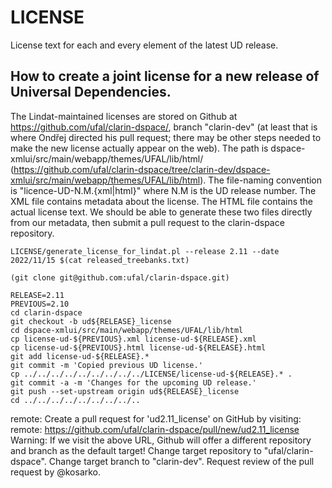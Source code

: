 # LICENSE
License text for each and every element of the latest UD release.

## How to create a joint license for a new release of Universal Dependencies.

The Lindat-maintained licenses are stored on Github at https://github.com/ufal/clarin-dspace/, branch "clarin-dev" (at least that is where Ondřej directed his pull request; there may be other steps needed to make the new license actually appear on the web). The path is dspace-xmlui/src/main/webapp/themes/UFAL/lib/html/ (https://github.com/ufal/clarin-dspace/tree/clarin-dev/dspace-xmlui/src/main/webapp/themes/UFAL/lib/html). The file-naming convention is "licence-UD-N.M.{xml|html}" where N.M is the UD release number. The XML file contains metadata about the license. The HTML file contains the actual license text. We should be able to generate these two files directly from our metadata, then submit a pull request to the clarin-dspace repository.

```
LICENSE/generate_license_for_lindat.pl --release 2.11 --date 2022/11/15 $(cat released_treebanks.txt)

(git clone git@github.com:ufal/clarin-dspace.git)

RELEASE=2.11
PREVIOUS=2.10
cd clarin-dspace
git checkout -b ud${RELEASE}_license
cd dspace-xmlui/src/main/webapp/themes/UFAL/lib/html
cp license-ud-${PREVIOUS}.xml license-ud-${RELEASE}.xml
cp license-ud-${PREVIOUS}.html license-ud-${RELEASE}.html
git add license-ud-${RELEASE}.*
git commit -m 'Copied previous UD license.'
cp ../../../../../../../../../LICENSE/license-ud-${RELEASE}.* .
git commit -a -m 'Changes for the upcoming UD release.'
git push --set-upstream origin ud${RELEASE}_license
cd ../../../../../../../../..
```

remote: Create a pull request for 'ud2.11_license' on GitHub by visiting:
remote:      https://github.com/ufal/clarin-dspace/pull/new/ud2.11_license
Warning: If we visit the above URL, Github will offer a different repository and branch as the default target!
Change target repository to "ufal/clarin-dspace".
Change target branch to "clarin-dev".
Request review of the pull request by @kosarko.
